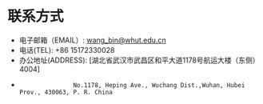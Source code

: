 # 联系方式

- 电子邮箱（EMAIL）: wang_bin@whut.edu.cn
- 电话(TEL): +86 15172330028
- 办公地址(ADDRESS): [湖北省武汉市武昌区和平大道1178号航运大楼（东侧）4004]
-                    No.1178, Heping Ave., Wuchang Dist.,Wuhan, Hubei Prov., 430063, P. R. China
